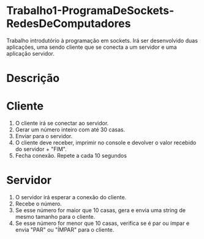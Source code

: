 # Trabalho1-ProgramaDeSockets-RedesDeComputadores
Trabalho introdutório à programação em sockets. Irá ser desenvolvido duas aplicações, uma sendo cliente que se conecta a um servidor e uma aplicação servidor.

# Descrição
# Cliente
1. O cliente irá se conectar ao servidor.
2. Gerar um número inteiro com até 30 casas.
3. Enviar para o servidor.
4. O cliente deve receber, imprimir no console e devolver o valor recebido do servidor + "FIM".
5. Fecha conexão.
Repete a cada 10 segundos
# Servidor
1. O servidor irá esperar a conexão do cliente.
2. Recebe o número.
3. Se esse número for maior que 10 casas, gera e envia uma string de mesmo tamanho para o cliente.
4. Se esse número for menor que 10 casas, verifica se é par ou ímpar e envia "PAR" ou "ÍMPAR" para o cliente.
